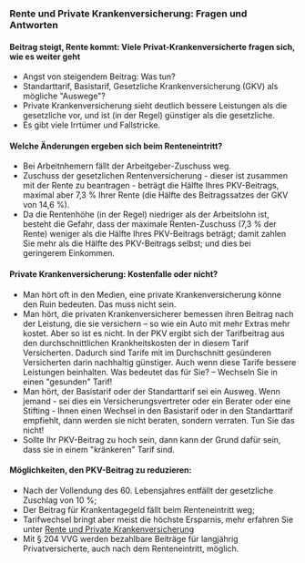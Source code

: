 ### Rente und Private Krankenversicherung: Fragen und Antworten

#### Beitrag steigt, Rente kommt: Viele Privat-Krankenversicherte fragen sich, wie es weiter geht
* Angst von steigendem Beitrag: Was tun? 
* Standarttarif, Basistarif, Gesetzliche Krankenversicherung (GKV) als mögliche "Auswege"?
* Private Krankenversicherung sieht deutlich bessere Leistungen als die gesetzliche vor, und ist (in der Regel) günstiger als die gesetzliche.
* Es gibt viele Irrtümer und Fallstricke.

#### Welche Änderungen ergeben sich beim Renteneintritt?
* Bei Arbeitnhemern fällt der Arbeitgeber-Zuschuss weg.
* Zuschuss der gesetzlichen Rentenversicherung - dieser ist zusammen mit der Rente zu beantragen - beträgt die Hälfte Ihres PKV-Beitrags, maximal aber 7,3 % Ihrer Rente (die Hälfte des Beitragssatzes der GKV von 14,6 %).
* Da die Rentenhöhe (in der Regel) niedriger als der Arbeitslohn ist, besteht die Gefahr, dass der maximale Renten-Zuschuss (7,3 % der Rente) weniger als die Hälfte Ihres PKV-Beitrags beträgt; damit zahlen Sie mehr als die Hälfte des PKV-Beitrags selbst; und dies bei geringerem Einkommen.

#### Private Krankenversicherung: Kostenfalle oder nicht?
* Man hört oft in den Medien, eine private Krankenversicherung könne den Ruin bedeuten. Das muss nicht sein.
* Man hört, die privaten Krankenversicherer bemessen ihren Beitrag nach der Leistung, die sie versichern – so wie ein Auto mit mehr Extras mehr kostet. Aber so ist es nicht. In der PKV ergibt sich der Tarifbeitrag aus den durchschnittlichen Krankheitskosten der in diesem Tarif Versicherten. Dadurch sind Tarife mit im Durchschnitt gesünderen Versicherten darin nachhaltig günstiger. Auch wenn diese Tarife bessere Leistungen beinhalten. Was bedeutet das für Sie? – Wechseln Sie in einen "gesunden" Tarif!
* Man hört, der Basistarif oder der Standarttarif sei ein Ausweg. Wenn jemand - sei dies ein Versicherungsvertreter oder ein Berater oder eine Stifting - 
Ihnen einen Wechsel in den Basistarif oder in den Standarttarif empfiehlt, dann werden sie 
nicht beraten, sondern verraten. Tun Sie das nicht! 
* Sollte Ihr PKV-Beitrag zu hoch sein, dann kann der Grund dafür sein, dass sie in einem "kränkeren" Tarif sind.

#### Möglichkeiten, den PKV-Beitrag zu reduzieren:
* Nach der Vollendung des 60. Lebensjahres entfällt der gesetzliche Zuschlag von 10 %;
* Der Beitrag für Krankentagegeld fällt beim Renteneintritt weg;
* Tarifwechsel bringt aber meist die höchste Ersparnis, mehr erfahren Sie unter [Rente und Private Krankenversicherung](https://www.minerva-kundenrechte.de?ref=TelegramRente)
* Mit § 204 VVG werden bezahlbare Beiträge für langjährig Privatversicherte, auch nach dem Renteneintritt, möglich.
